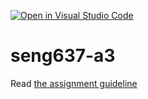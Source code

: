 [![Open in Visual Studio Code](https://classroom.github.com/assets/open-in-vscode-c66648af7eb3fe8bc4f294546bfd86ef473780cde1dea487d3c4ff354943c9ae.svg)](https://classroom.github.com/online_ide?assignment_repo_id=10262585&assignment_repo_type=AssignmentRepo)
# seng637-a3

Read [the assignment guideline](seng637-a3.md) 